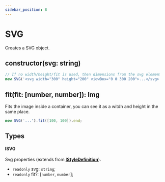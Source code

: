 ```yaml
---
sidebar_position: 8
---
```


# SVG

Creates a SVG object.

## constructor(svg: string)

```typescript
// If no width/height/fit is used, then dimensions from the svg element is used.
new SVG('<svg width="300" height="200" viewBox="0 0 300 200">...</svg>').end;
```

## fit(fit: [number, number]): Img

Fits the image inside a container, you can see it as a witdh and height in the same place.

```typescript
new SVG('...').fit([100, 100]).end;
```

## Types

#### ISVG

Svg properties (extends from **[IStyleDefinition](../style-definition.md#istyledefinition)**).

* `readonly` svg: `string`;
* `readonly` fit?: [`number`, `number`];
